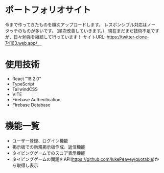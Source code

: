 # ポートフォリオサイト
今まで作ってきたものを順次アップロードします。
レスポンシブル対応はノータッチのものが多いです。（順次改善していきます。）
現在まだまだ技術不足ですが、日々勉強を継続して行っています！
サイトURL: https://twitter-clone-74163.web.app/　

# 使用技術
* React "18.2.0"
* TypeScript
* TailwindCSS
* VITE
* Firebase Authentication
* Firebase Detabase

# 機能一覧
* ユーザー登録、ログイン機能
* 掲示板での新規掲示板作成、返信機能
* タイピングゲームでのスコア表示機能
* タイピングゲームの問題をAPI(https://github.com/lukePeavey/quotable)から取得し表示



